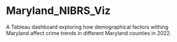 # Maryland_NIBRS_Viz
A Tableau dashboard exploring how demographical factors withing Maryland affect crime trends in different Maryland counties in 2022. 
